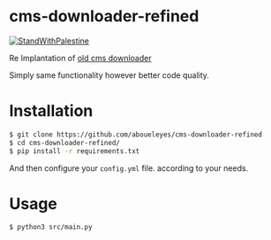 # cms-downloader-refined
[![StandWithPalestine](https://raw.githubusercontent.com/TheBSD/StandWithPalestine/main/badges/StandWithPalestine.svg)](https://github.com/TheBSD/StandWithPalestine/blob/main/docs/README.md)

Re Implantation of [old cms downloader](https://github.com/aboueleyes/cms-downloader)

Simply same functionality however better code quality.


# Installation

```bash
$ git clone https://github.com/aboueleyes/cms-downloader-refined
$ cd cms-downloader-refined/
$ pip install -r requirements.txt
```

And then configure your `config.yml` file. according to your needs.


# Usage

```bash
$ python3 src/main.py
```
